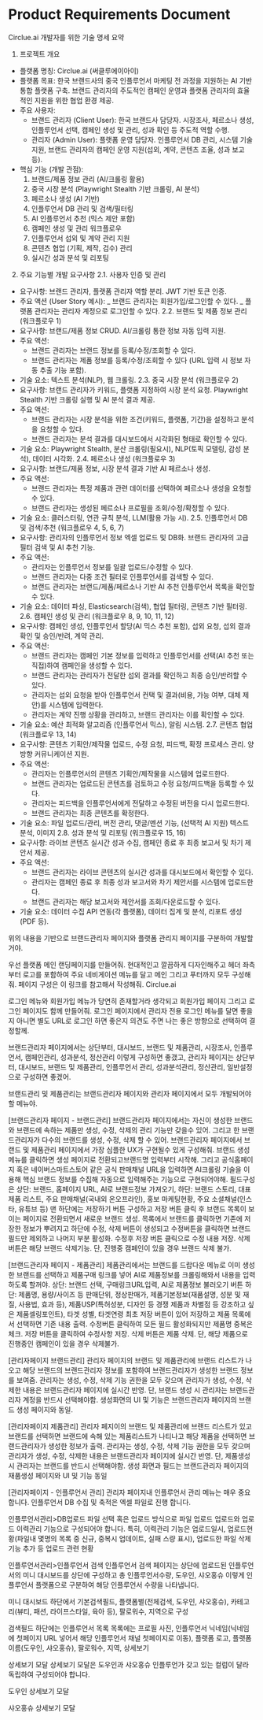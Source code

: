 # Product Requirements Document

Circlue.ai 개발자를 위한 기술 명세 요약

1. 프로젝트 개요

- 플랫폼 명칭: Circlue.ai (써클루에이아이)
- 플랫폼 목표: 한국 브랜드사의 중국 인플루언서 마케팅 전 과정을 지원하는 AI 기반 통합 플랫폼 구축. 브랜드 관리자의 주도적인 캠페인 운영과 플랫폼 관리자의 효율적인 지원을 위한 협업 환경 제공.
- 주요 사용자:
  - 브랜드 관리자 (Client User): 한국 브랜드사 담당자. 시장조사, 페르소나 생성, 인플루언서 선택, 캠페인 생성 및 관리, 성과 확인 등 주도적 역할 수행.
  - 관리자 (Admin User): 플랫폼 운영 담당자. 인플루언서 DB 관리, 시스템 기술 지원, 브랜드 관리자의 캠페인 운영 지원(섭외, 계약, 콘텐츠 조율, 성과 보고 등).
- 핵심 기능 (개발 관점):
  1. 브랜드/제품 정보 관리 (AI/크롤링 활용)
  2. 중국 시장 분석 (Playwright Stealth 기반 크롤링, AI 분석)
  3. 페르소나 생성 (AI 기반)
  4. 인플루언서 DB 관리 및 검색/필터링
  5. AI 인플루언서 추천 (믹스 제안 포함)
  6. 캠페인 생성 및 관리 워크플로우
  7. 인플루언서 섭외 및 계약 관리 지원
  8. 콘텐츠 협업 (기획, 제작, 검수) 관리
  9. 실시간 성과 분석 및 리포팅

2. 주요 기능별 개발 요구사항
   2.1. 사용자 인증 및 관리

- 요구사항: 브랜드 관리자, 플랫폼 관리자 역할 분리. JWT 기반 토큰 인증.
- 주요 액션 (User Story 예시):
  _ 브랜드 관리자는 회원가입/로그인할 수 있다.
  _ 플랫폼 관리자는 관리자 계정으로 로그인할 수 있다.
  2.2. 브랜드 및 제품 정보 관리 (워크플로우 1)
- 요구사항: 브랜드/제품 정보 CRUD. AI/크롤링 통한 정보 자동 입력 지원.
- 주요 액션:
  - 브랜드 관리자는 브랜드 정보를 등록/수정/조회할 수 있다.
  - 브랜드 관리자는 제품 정보를 등록/수정/조회할 수 있다 (URL 입력 시 정보 자동 추출 기능 포함).
- 기술 요소: 텍스트 분석(NLP), 웹 크롤링.
  2.3. 중국 시장 분석 (워크플로우 2)
- 요구사항: 브랜드 관리자가 키워드, 플랫폼 지정하여 시장 분석 요청. Playwright Stealth 기반 크롤링 실행 및 AI 분석 결과 제공.
- 주요 액션:
  - 브랜드 관리자는 시장 분석을 위한 조건(키워드, 플랫폼, 기간)을 설정하고 분석을 요청할 수 있다.
  - 브랜드 관리자는 분석 결과를 대시보드에서 시각화된 형태로 확인할 수 있다.
- 기술 요소: Playwright Stealth, 분산 크롤링(필요시), NLP(토픽 모델링, 감성 분석), 데이터 시각화.
  2.4. 페르소나 생성 (워크플로우 3)
- 요구사항: 브랜드/제품 정보, 시장 분석 결과 기반 AI 페르소나 생성.
- 주요 액션:
  - 브랜드 관리자는 특정 제품과 관련 데이터를 선택하여 페르소나 생성을 요청할 수 있다.
  - 브랜드 관리자는 생성된 페르소나 프로필을 조회/수정/확정할 수 있다.
- 기술 요소: 클러스터링, 연관 규칙 분석, LLM(활용 가능 시).
  2.5. 인플루언서 DB 및 검색/추천 (워크플로우 4, 5, 6, 7)
- 요구사항: 관리자의 인플루언서 정보 엑셀 업로드 및 DB화. 브랜드 관리자의 고급 필터 검색 및 AI 추천 기능.
- 주요 액션:
  - 관리자는 인플루언서 정보를 일괄 업로드/수정할 수 있다.
  - 브랜드 관리자는 다중 조건 필터로 인플루언서를 검색할 수 있다.
  - 브랜드 관리자는 브랜드/제품/페르소나 기반 AI 추천 인플루언서 목록을 확인할 수 있다.
- 기술 요소: 데이터 파싱, Elasticsearch(검색), 협업 필터링, 콘텐츠 기반 필터링.
  2.6. 캠페인 생성 및 관리 (워크플로우 8, 9, 10, 11, 12)
- 요구사항: 캠페인 생성, 인플루언서 할당(AI 믹스 추천 포함), 섭외 요청, 섭외 결과 확인 및 승인/반려, 계약 관리.
- 주요 액션:
  - 브랜드 관리자는 캠페인 기본 정보를 입력하고 인플루언서를 선택(AI 추천 또는 직접)하여 캠페인을 생성할 수 있다.
  - 브랜드 관리자는 관리자가 전달한 섭외 결과를 확인하고 최종 승인/반려할 수 있다.
  - 관리자는 섭외 요청을 받아 인플루언서 컨택 및 결과(비용, 가능 여부, 대체 제안)를 시스템에 입력한다.
  - 관리자는 계약 진행 상황을 관리하고, 브랜드 관리자는 이를 확인할 수 있다.
- 기술 요소: 예산 최적화 알고리즘 (인플루언서 믹스), 알림 시스템.
  2.7. 콘텐츠 협업 (워크플로우 13, 14)
- 요구사항: 콘텐츠 기획안/제작물 업로드, 수정 요청, 피드백, 확정 프로세스 관리. 양방향 커뮤니케이션 지원.
- 주요 액션:
  - 관리자는 인플루언서의 콘텐츠 기획안/제작물을 시스템에 업로드한다.
  - 브랜드 관리자는 업로드된 콘텐츠를 검토하고 수정 요청/피드백을 등록할 수 있다.
  - 관리자는 피드백을 인플루언서에게 전달하고 수정된 버전을 다시 업로드한다.
  - 브랜드 관리자는 최종 콘텐츠를 확정한다.
- 기술 요소: 파일 업로드/관리, 버전 관리, 댓글/멘션 기능, (선택적 AI 지원) 텍스트 분석, 이미지
  2.8. 성과 분석 및 리포팅 (워크플로우 15, 16)
- 요구사항: 라이브 콘텐츠 실시간 성과 수집, 캠페인 종료 후 최종 보고서 및 차기 제안서 제공.
- 주요 액션:
  - 브랜드 관리자는 라이브 콘텐츠의 실시간 성과를 대시보드에서 확인할 수 있다.
  - 관리자는 캠페인 종료 후 최종 성과 보고서와 차기 제안서를 시스템에 업로드한다.
  - 브랜드 관리자는 해당 보고서와 제안서를 조회/다운로드할 수 있다.
- 기술 요소: 데이터 수집 API 연동(각 플랫폼), 데이터 집계 및 분석, 리포트 생성(PDF 등).

위의 내용을 기반으로 브랜드관리자 페이지와 플랫폼 관리지 페이지를 구분하여 개발할거야.

우선 플랫폼 메인 랜딩페이지를 만들어줘.
현대적인고 깔끔하게 디자인해주고 헤더 좌측부터 로고를 포함하여 주요 네비게이션 메뉴를 달고 메인 그리고 푸터까지 모두 구성해줘.
페이지 구성은 이 링크를 참고해서 작성해줘. Circlue.ai

로그인 메뉴와 회원가입 메뉴가 당연히 존재할거라 생각되고 회원가입 페이지 그리고 로그인 페이지도 함께 만들어줘.
로그인 페이지에서 관리자 전용 로그인 메뉴를 달면 좋을지 아니면 별도 URL로 로그인 하면 좋은지 의견도 주면 나는 좋은 방향으로 선택하여 결정할께.

브랜드관리자 페이지에서는 상단부터,
대시보드, 브랜드 및 제품관리, 시장조사, 인플루언서, 캠페인관리, 성과분석, 정산관리 이렇게 구성하면 좋갰고,
관리자 페이지는 상단부터,
대시보드, 브랜드 및 제품관리, 인플루언서 관리, 성과분석관리, 정산관리, 일반설정 으로 구성하면 좋겠어.

브랜드관리 및 제품관리는 브랜드관리자 페이지와 관리자 페이지에서 모두 개발되어야할 메뉴야.

[브랜드관리자 페이지 - 브랜드관리]
브랜드관리자 페이지에서는 자신이 생성한 브랜드와 브랜드에 속하는 제품만 생성, 수정, 삭제의 관리 기능만 갖을수 있어. 그리고 한 브랜드관리자가 다수의 브랜드를 생성, 수정, 삭제 할 수 있어.
브랜드관리자 페이지에서 브랜드 및 제품관리 페이지에서 가장 심플한 UX가 구현될수 있게 구성해줘.
브랜드 생성 메뉴를 클릭하면 생성 페이지로 전환되고브랜드명 입력부터 시작해. 그리고 공식홈페이지 혹은 네이버스마트스토어 같은 공식 판매채널 URL을 입력하면 AI크롤링 기술을 이용해 핵심 브랜드 정보를 수집해 자동으로 입력해주는 기능으로 구현되어야해. 필드구성은 상단: 브랜드, 홈페이지 URL, AI로 브랜드정보 가져오기, 하단: 브랜드 스토리, 대표제품 리스트, 주요 판매채널(국내외 온오프라인), 홍보 마케팅현황, 주요 소셜채널(인스타, 유튜브 등)
맨 하단에는 저장하기 버튼 구성하고 저장 버튼 클릭 후 브랜드 목록이 보이는 페이지로 전환되면서 새로운 브랜드 생성.
목록에서 브랜드를 클릭하면 기존에 저장한 정보가 뿌려지고 하단에 수정, 삭제 버튼이 생성되고 수정버튼을 클릭하면 브랜드 필드만 제외하고 나머지 부분 활성화. 수정후 저장 버튼 클릭으로 수정 내용 저장.
삭제 버튼은 해당 브랜드 삭제기능. 단, 진행중 캠페인이 있을 경우 브랜드 삭제 불가.

[브랜드관리자 페이지 - 제품관리]
제품관리에서는 브랜드를 드랍다운 메뉴로 이미 생성한 브랜드를 선택하고 제품구매 링크를 넣어 AI로 제품정보를 크롤링해와서 내용을 입력하도록 할꺼야.
상단: 브랜드 선택, 구매링크URL입력, AI로 제품정보 불러오기 버튼
하단: 제품명, 용량/사이즈 등 판매단위, 정상판매가, 제품기본정보(재품설명, 성분 및 재질, 사용법, 효과 등), 제품USP(특허성분, 디자인 등 경쟁 제품과 차별점 등 강조하고 싶은 제품셀링포인트), 타겟 성별, 타겟연령
최초 저장 버튼이 있어 저장하고 제품 목록에서 선택하면 기존 내용 출력. 수정버튼 클릭하여 모든 필드 활성화되지만 제품명 중복은 체크. 저장 버튼을 클릭하여 수정사항 저장. 삭제 버튼은 제품 삭제. 단, 해당 제품으로 진행중인 캠페인이 있을 경우 삭제불가.

[관리자페이지 브랜드관리]
관리자 페이지의 브랜드 및 제품관리에 브랜드 리스트가 나오고 해당 브랜드의 브랜드관리자 정보를 포함하여 브랜드관리자가 생성한 브랜드 정보를 보여줌. 관리자는 생성, 수정, 삭제 기능 권한을 모두 갖으며 관리자가 생성, 수정, 삭제한 내용은 브랜드관리자 페이지에 실시간 반영. 단, 브랜드 생성 시 관리자는 브랜드관리자 계정을 반드시 선택해야함.
생성화면의 UI 및 기능은 브랜드관리자 페이지의 브랜드 생성 페이지와 동일.

[관리자페이지 제품관리]
관리자 페지이의 브랜드 및 제품관리에 브랜드 리스트가 있고 브랜드를 선택하면 브랜드에 속해 있는 제품리스트가 나티나고 해당 제품을 선택하면 브랜드관리자가 생성한 정보가 출력. 관리자는 생성, 수정, 삭제 기능 권한을 모두 갖으며 관리자가 생성, 수정, 삭제한 내용은 브랜드관리자 페이지에 실시간 반영. 단, 제품생성 시 관리자는 브랜드를 반드시 선택해야함. 생성 화면과 필드는 브랜드관리자 페이지의 재품생성 페이지와 UI 및 기능 동일

[관리자페이지 - 인플루언서 관리]
관리자 페이지내 인플루언서 관리 메뉴는 매우 중요 합니다. 인플루언서 DB 수집 및 축적은 엑셀 파일로 진행 합니다.

인플루언서관리>DB업로드
파일 선택 혹은 업로드 방식으로 파일 업로드
업로드와 업로드 이력관리 기능으로 구성되어야 합니다. 특히, 이력관리 기능은 업로드일시, 업로드현황(파일내 몇명의 목록 중 신규, 중복시 업데이트, 실패 스량 표시), 업로드한 파일 삭제 기능 추가 등 업로드 관련 현황

인플루언서관리>인플루언서 검색
인플루언서 검색 페이지는 상단에 업로드된 인플루언서의 미니 대시보드를 상단에 구성하고 총 인플루언서수량, 도우인, 샤오홍슈 이렇게 인플루언서 플랫폼으로 구분하여 해당 인플루언서 수량을 나타냅니다.

미니 대시보드 하단에서 기본검색필드, 플랫폼별(전체검색, 도우인, 샤오홍슈), 카테고리(뷰티, 패션, 라이프스타일, 육아 등), 팔로워수, 지역으로 구성

검색필드 하단에는 인플루언서 목록
목록에는 프로필 사진, 인플루언서 닉네임(닉네임에 첫페이지 URL 넣어서 해당 인플루언서 채널 첫페이지로 이동), 플랫폼 로고, 플랫폼이름(도우인, 샤오홍슈), 팔로워수, 지역, 상세보기

상세보기 모달
상세보기 모달은 도우인과 샤오홍슈 인플루언가 갖고 있는 컬럼이 달라 독립하여 구성되어야 합니다.

도우인 상세보기 모달

샤오홍슈 상세보기 모달

